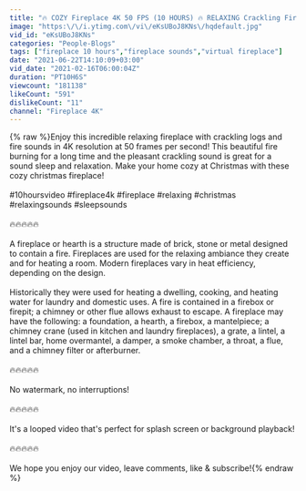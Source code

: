 ```yaml
---
title: "🔥 COZY Fireplace 4K 50 FPS (10 HOURS) 🔥 RELAXING Crackling Fire Sounds for Sleeping and Relaxation"
image: "https:\/\/i.ytimg.com\/vi\/eKsUBoJ8KNs\/hqdefault.jpg"
vid_id: "eKsUBoJ8KNs"
categories: "People-Blogs"
tags: ["fireplace 10 hours","fireplace sounds","virtual fireplace"]
date: "2021-06-22T14:10:09+03:00"
vid_date: "2021-02-16T06:00:04Z"
duration: "PT10H6S"
viewcount: "181138"
likeCount: "591"
dislikeCount: "11"
channel: "Fireplace 4K"
---
```

{% raw %}Enjoy this incredible relaxing fireplace with crackling logs and fire sounds in 4K resolution at 50 frames per second! This beautiful fire burning for a long time and the pleasant crackling sound is great for a sound sleep and relaxation. Make your home cozy at Christmas with these cozy christmas fireplace!<br /><br />#10hoursvideo #fireplace4k #fireplace #relaxing #christmas #relaxingsounds #sleepsounds<br /><br />🔥🔥🔥🔥🔥<br /><br />A fireplace or hearth is a structure made of brick, stone or metal designed to contain a fire. Fireplaces are used for the relaxing ambiance they create and for heating a room. Modern fireplaces vary in heat efficiency, depending on the design.<br /><br />Historically they were used for heating a dwelling, cooking, and heating water for laundry and domestic uses. A fire is contained in a firebox or firepit; a chimney or other flue allows exhaust to escape. A fireplace may have the following: a foundation, a hearth, a firebox, a mantelpiece; a chimney crane (used in kitchen and laundry fireplaces), a grate, a lintel, a lintel bar, home overmantel, a damper, a smoke chamber, a throat, a flue, and a chimney filter or afterburner.<br /><br />🔥🔥🔥🔥🔥<br /><br />No watermark, no interruptions!<br /><br />🔥🔥🔥🔥🔥<br /><br />It's a looped video that's perfect for splash screen or background playback!<br /><br />🔥🔥🔥🔥🔥<br /><br />We hope you enjoy our video, leave comments, like &amp; subscribe!{% endraw %}
